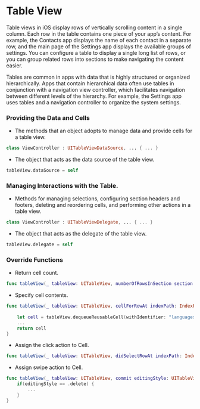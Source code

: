 # Table View

Table views in iOS display rows of vertically scrolling content in a single column. Each row in the table contains one piece of your app’s content. For example, the Contacts app displays the name of each contact in a separate row, and the main page of the Settings app displays the available groups of settings. You can configure a table to display a single long list of rows, or you can group related rows into sections to make navigating the content easier.

Tables are common in apps with data that is highly structured or organized hierarchically. Apps that contain hierarchical data often use tables in conjunction with a navigation view controller, which facilitates navigation between different levels of the hierarchy. For example, the Settings app uses tables and a navigation controller to organize the system settings.

### Providing the Data and Cells
- The methods that an object adopts to manage data and provide cells for a table view.
```swift
class ViewController : UITableViewDataSource, ... { ... }
```
- The object that acts as the data source of the table view.
```swift
tableView.dataSource = self
```
### Managing Interactions with the Table.
- Methods for managing selections, configuring section headers and footers, deleting and reordering cells, and performing other actions in a table view.
```swift
class ViewController : UITableViewDelegate, ... { ... }
```
- The object that acts as the delegate of the table view.
```swift
tableView.delegate = self
```
### Override Functions
- Return cell count.
```swift
func tableView(_ tableView: UITableView, numberOfRowsInSection section: Int) -> Int { return list.count }
```
- Specify cell contents.
```swift
func tableView(_ tableView: UITableView, cellForRowAt indexPath: IndexPath) -> UITableViewCell {
        
    let cell = tableView.dequeueReusableCell(withIdentifier: "languagesCell", for: indexPath) as! TableViewCell
    ... 
    return cell
}
```
- Assign the click action to Cell.
```swift
func tableView(_ tableView: UITableView, didSelectRowAt indexPath: IndexPath) { ... }
```

- Assign swipe action to Cell.
```swift
func tableView(_ tableView: UITableView, commit editingStyle: UITableViewCell.EditingStyle, forRowAt indexPath: IndexPath) {
    if(editingStyle == .delete) {
        ...
    }
}
```
